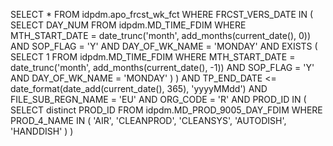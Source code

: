 SELECT
  *
FROM
  idpdm.apo_frcst_wk_fct
WHERE
  FRCST_VERS_DATE IN (
    SELECT
      DAY_NUM
    FROM
      idpdm.MD_TIME_FDIM
    WHERE
      MTH_START_DATE = date_trunc('month', add_months(current_date(), 0))
      AND SOP_FLAG = 'Y'
      AND DAY_OF_WK_NAME = 'MONDAY'
      AND EXISTS (
        SELECT
          1
        FROM
          idpdm.MD_TIME_FDIM
        WHERE
          MTH_START_DATE = date_trunc('month', add_months(current_date(), -1))
          AND SOP_FLAG = 'Y'
          AND DAY_OF_WK_NAME = 'MONDAY'
      )
  )
  AND TP_END_DATE <= date_format(date_add(current_date(), 365), 'yyyyMMdd')
  AND FILE_SUB_REGN_NAME = 'EU'
  AND ORG_CODE = 'R'
  AND PROD_ID IN (
    SELECT
      distinct PROD_ID
    FROM
      idpdm.MD_PROD_9005_DAY_FDIM
    WHERE
      PROD_4_NAME IN (
        'AIR',
        'CLEANPROD',
        'CLEANSYS',
        'AUTODISH',
        'HANDDISH'
      )
  )



